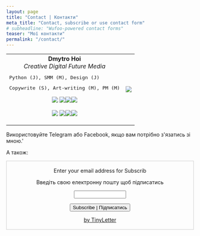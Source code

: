 ```yaml
---
layout: page
title: "Contact | Контакти"
meta_title: "Contact, subscribe or use contact form"
# subheadline: "Wufoo-powered contact forms"
teaser: "Мої контакти"
permalink: "/contact/"
---
```


<table align="center">
    <tr>
    <td>
        <div align="center">
        <b> Dmytro Hoi </b>
        </div>
        <div align="center">
        <i>Creative Digital Future Media</i>
        </div>
        <pre>Python (J), SMM (M), Design (J)</pre>
        <pre>Copywrite (S), Art-writing (M), PM (M)</pre>
        <div align="center">
        <p><a href="https://dmytrohoi.github.io/"><img src="https://dmytrohoi.github.io/images/social/st.png"></a> <a href="https://fb.com/dmytro.hoi"><img src="https://dmytrohoi.github.io/images/social/fb.png"></a><a href="https://github.com/dmytrohoi"><img src="https://dmytrohoi.github.io/images/social/gh.png"></a><a href="https://twitter.com/criticoffer"><img src="https://dmytrohoi.github.io/images/social/tw.png"></a></p>
        <p><a href="https://dmytrohoi.github.io/cv"><img src="https://dmytrohoi.github.io/images/social/cv.png"></a> <a href="https://www.linkedin.com/in/dmytrohoi"><img src="https://dmytrohoi.github.io/images/social/li.png"></a><a href="https://instagram.com/dmhoi78"><img src="https://dmytrohoi.github.io/images/social/insta.png"></a><a href="https://youtube.com/channel/UCOOftc_XjycxIsDbWsoBFtA"><img src="https://dmytrohoi.github.io/images/social/yt.png"></a></p>
        </div>
    </td>
    <td>
        <div align="center">
        <img src="https://dmytrohoi.github.io/images/avatar/avatar0.png">
        </div>
    </td>
    </tr>
</table>


Використовуйте Telegram або Facebook, якщо вам потрібно з'язатись зі мною.'

А також:
<div align="center">
<form style="border:1px solid #ccc;padding:3px;text-align:center;" action="https://tinyletter.com/dmytrohoi" method="post" target="popupwindow" onsubmit="window.open('https://tinyletter.com/dmytrohoi', 'popupwindow', 'scrollbars=yes,width=800,height=600');return true"><p>Enter your email address for Subscrib </p><p>Введіть свою електронну пошту щоб підписатись</p><div align="center"><p><input type="text" style="width:140px" name="email" id="tlemail" /></p></div><div align="center"><p><input type="hidden" value="1" name="embed"/><input type="submit" value="Subscribe | Підписатись" /></p></div><p><a href="https://tinyletter.com" target="_blank">by TinyLetter</a></p></form></div>
